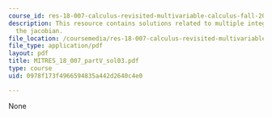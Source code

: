 ```yaml
---
course_id: res-18-007-calculus-revisited-multivariable-calculus-fall-2011
description: This resource contains solutions related to multiple integration and
  the jacobian.
file_location: /coursemedia/res-18-007-calculus-revisited-multivariable-calculus-fall-2011/0978f173f4966594835a442d2640c4e0_MITRES_18_007_partV_sol03.pdf
file_type: application/pdf
layout: pdf
title: MITRES_18_007_partV_sol03.pdf
type: course
uid: 0978f173f4966594835a442d2640c4e0

---
```

None